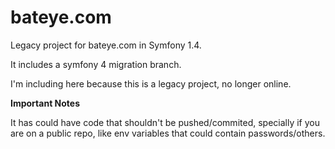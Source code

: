 # bateye.com
Legacy project for bateye.com in Symfony 1.4.

It includes a symfony 4 migration branch.

I'm including here because this is a legacy project, no longer online. 

**Important Notes**

It has could have code that shouldn't be pushed/commited, specially if you are on a public repo, like env variables that could contain passwords/others.
